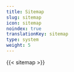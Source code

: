 ```yaml
---
title: Sitemap
slug: sitemap
icon: sitemap
noindex: true
translationKey: sitemap
type: system
weight: 5
---
```

{{< sitemap >}}
